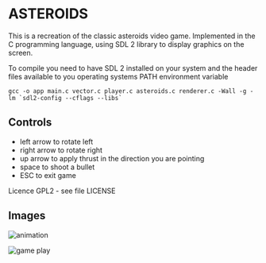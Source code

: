 
# ASTEROIDS

This is a recreation of the classic asteroids video game. Implemented in the C
programming language, using SDL 2 library to display graphics on the screen.

To compile you need to have SDL 2 installed on your system and the header files
available to you operating systems PATH environment variable

    gcc -o app main.c vector.c player.c asteroids.c renderer.c -Wall -g -lm `sdl2-config --cflags --libs`

## Controls
* left arrow to rotate left
* right arrow to rotate right
* up arrow to apply thrust in the direction you are pointing
* space to shoot a bullet
* ESC to exit game
  
Licence GPL2 - see file LICENSE

## Images
![animation](https://i.imgur.com/sV164D6.gif)

![game play](http://i.imgur.com/vg8nlAO.png)

